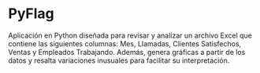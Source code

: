 # PyFlag
Aplicación en Python diseñada para revisar y analizar un archivo Excel que contiene las siguientes columnas: Mes, Llamadas, Clientes Satisfechos, Ventas y Empleados Trabajando. Además, genera gráficas a partir de los datos y resalta variaciones inusuales para facilitar su interpretación.
